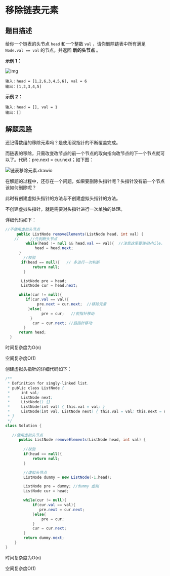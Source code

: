 # 移除链表元素

## 题目描述

给你一个链表的头节点 `head` 和一个整数 `val` ，请你删除链表中所有满足 `Node.val == val` 的节点，并返回 **新的头节点** 。

**示例 1：**

![img](C:/Users/%E9%82%B1%E6%9D%83%E8%BE%89/Desktop/makedown/%E6%8A%80%E6%9C%AF%E6%96%87/%E6%95%B0%E6%8D%AE%E7%BB%93%E6%9E%84%E4%B8%8E%E7%AE%97%E6%B3%95/%E9%93%BE%E8%A1%A8/%E7%A7%BB%E9%99%A4%E9%93%BE%E8%A1%A8%E5%85%83%E7%B4%A0.assets/removelinked-list.jpg)

```
输入：head = [1,2,6,3,4,5,6], val = 6
输出：[1,2,3,4,5]
```

**示例 2：**

```
输入：head = [], val = 1
输出：[]
```

## 解题思路

还记得数组的移除元素吗？是使用双指针的不断覆盖完成。

而链表的移除，只需改变改节点的前一个节点的取向指向改节点的下一个节点就可以了。代码：pre.next = cur.next；如下图：

![链表移除元素.drawio](https://images-1314004726.cos.ap-guangzhou.myqcloud.com/test/202405291431152.png)



在解题的过程中，还存在一个问题，如果要删除头指针呢？头指针没有前一个节点该如何删除呢？

此时有创建虚拟头指针的方法与不创建虚拟头指针的方法。



不创建虚拟头指针，就是需要对头指针进行一次单独的处理。



详细代码如下：

```java
//不使用虚拟头节点
     public ListNode removeElements(ListNode head, int val) {
    //     //先判断头节点
         while(head != null && head.val == val){  //注意这里要使用while，判定条件要注意
             head = head.next;
      }
        //校验
       if(head == null){   // 多进行一次判断 
            return null;
        }

       ListNode pre = head;
       ListNode cur = head.next;

      while(cur != null){
         if(cur.val == val){
              pre.next = cur.next;  //移除元素
          }else{
                pre = cur;   //前指针移动
           }
            cur = cur.next; //后指针移动
        }
      return head;
  }
```

时间复杂度为O(n)

空间复杂度O(1)



创建虚拟头指针的详细代码如下：

```java
/**
 * Definition for singly-linked list.
 * public class ListNode {
 *     int val;
 *     ListNode next;
 *     ListNode() {}
 *     ListNode(int val) { this.val = val; }
 *     ListNode(int val, ListNode next) { this.val = val; this.next = next; }
 * }
 */
class Solution {
    
   //使用虚拟头节点
      public ListNode removeElements(ListNode head, int val) {
    
        //校验
        if(head == null){
            return null;
        }

        //虚拟头节点
        ListNode dummy = new ListNode(-1,head);

        ListNode pre = dummy; //dummy 虚拟
        ListNode cur = head;

        while(cur != null){
            if(cur.val == val){
               pre.next = cur.next;
            }else{
                pre = cur;
            }
            cur = cur.next;
        }
        return dummy.next;
    }
}
```

时间复杂度为O(n)

空间复杂度O(1)